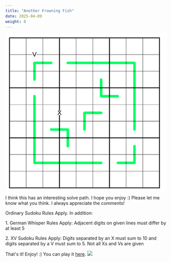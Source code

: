 ```yaml
---
title: "Another Frowning Fish"
date: 2025-04-09
weight: 8
---
```

<img src="featured.png" alt="Puzzle Image">


<p>I think this has an interesting solve path. I hope you enjoy :) Please let me know what you think. I always appreciate the comments!</p>
<p>
Ordinary Sudoku Rules Apply. In addition:
</p>
<p>
1. German Whisper Rules Apply: Adjacent digits on given lines must differ by at least 5
</p>
<p>
2. XV Sudoku Rules Apply: Digits separated by an X must sum to 10 and digits separated by a V must sum to 5. Not all Xs and Vs are given
</p>
<p>That's it! Enjoy! :)
You can play it <a href="https://tinyurl.com/anotherfrowningfish">here</a>.

<img src="/Dateien/bild.php?data=2a3b3737-18175-3030304144332d31"/>
</p>